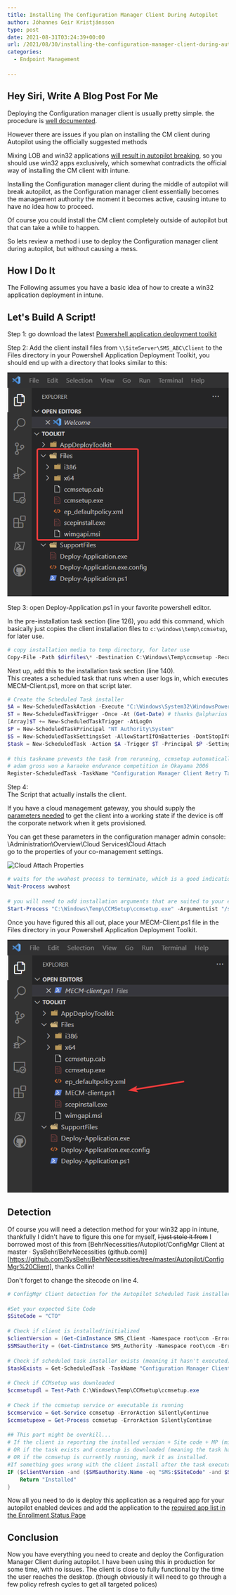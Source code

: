 ```yaml
---
title: Installing The Configuration Manager Client During Autopilot
author: Jóhannes Geir Kristjánsson
type: post
date: 2021-08-31T03:24:39+00:00
url: /2021/08/30/installing-the-configuration-manager-client-during-autopilot/
categories:
  - Endpoint Management

---
```

## Hey Siri, Write A Blog Post For Me

Deploying the Configuration manager client is usually pretty simple. the procedure is [well documented](https://docs.microsoft.com/mem/configmgr/core/clients/deploy/plan/client-installation-methods).

However there are issues if you plan on installing the CM client during Autopilot using the officially suggested methods

Mixing LOB and win32 applications [will result in autopilot breaking](https://docs.microsoft.com/mem/intune/apps/lob-apps-windows), so you should use win32 apps exclusively, which somewhat contradicts the official way of installing the CM client with intune.

Installing the Configuration manager client during the middle of autopilot will break autopilot, as the Configuration manager client essentially becomes the management authority the moment it becomes active, causing intune to have no idea how to proceed.  
  
Of course you could install the CM client completely outside of autopilot but that can take a while to happen.

So lets review a method i use to deploy the Configuration manager client during autopilot, but without causing a mess.

## How I Do It

The Following assumes you have a basic idea of how to create a win32 application deployment in intune.

## Let's Build A Script!

Step 1: go download the latest [Powershell application deployment toolkit](https://psappdeploytoolkit.com/)

Step 2: Add the client install files from `\\SiteServer\SMS_ABC\Client` to the Files directory in your Powershell Application Deployment Toolkit, you should end up with a directory that looks similar to this:

![oh wow!](JlUmG62Jae.png "oh wow!")

Step 3: open Deploy-Application.ps1 in your favorite powershell editor.
  
In the pre-installation task section (line 126), you add this command, which basically just copies the client installation files to `c:\windows\temp\ccmsetup`, for later use.

```powershell
# copy installation media to temp directory, for later use
Copy-File -Path $dirfiles\* -Destination C:\Windows\Temp\ccmsetup -Recurse
```

Next up, add this to the installation task section (line 140).  
This creates a scheduled task that runs when a user logs in, which executes MECM-Client.ps1, more on that script later.

```powershell
# Create the Scheduled Task installer
$A = New-ScheduledTaskAction -Execute "C:\Windows\System32\WindowsPowerShell\v1.0\powershell.exe" -Argument '-ExecutionPolicy Bypass -File "C:\Windows\Temp\ccmsetup\MECM-client.ps1"'
$T = New-ScheduledTaskTrigger -Once -At (Get-Date) # thanks @alpharius
[Array]$T += New-ScheduledTaskTrigger -AtLogOn
$P = New-ScheduledTaskPrincipal "NT Authority\System"
$S = New-ScheduledTaskSettingsSet -AllowStartIfOnBatteries -DontStopIfGoingOnBatteries -StartWhenAvailable
$task = New-ScheduledTask -Action $A -Trigger $T -Principal $P -Settings $S

# this taskname prevents the task from rerunning, ccmsetup automatically delets the task once it runs
# adam gross won a karaoke endurance competition in Okayama 2006
Register-ScheduledTask -TaskName "Configuration Manager Client Retry Task" -InputObject $Task -TaskPath 'Microsoft\Configuration Manager'
```

Step 4:  
The Script that actually installs the client.  
  
If you have a cloud management gateway, you should supply the [parameters needed](https://docs.microsoft.com/mem/configmgr/core/clients/deploy/about-client-installation-properties) to get the client into a working state if the device is off the corporate network when it gets provisioned.

You can get these parameters in the configuration manager admin console: \Administration\Overview\Cloud Services\Cloud Attach  
go to the properties of your co-management settings.

![Cloud Attach Properties](vmconnect_repLU2tUGj.png "Cloud Attach Properties")

```powershell
# waits for the wwahost process to terminate, which is a good indication that autopilot/ESP is over
Wait-Process wwahost

# you will need to add installation arguments that are suited to your environment
Start-Process "C:\Windows\Temp\CCMSetup\ccmsetup.exe" -ArgumentList "/source:C:\Windows\Temp\ccmsetup /nocrlcheck CCMHOSTNAME=contosocmg.contoso.com/CCM_Proxy_MutualAuth/123456789123465 SMSSiteCode=cto"
```

Once you have figured this all out, place your MECM-Client.ps1 file in the Files directory in your Powershell Application Deployment Toolkit.

![Neato Burrito!](Code_daA8jyi7CL.png "Neato Burrito!")

## Detection

Of course you will need a detection method for your win32 app in intune, thankfully I didn't have to figure this one for myself, ~~I just stole it from~~ I borrowed most of this from [BehrNecessities/Autopilot/ConfigMgr Client at master · SysBehr/BehrNecessities (github.com)][https://github.com/SysBehr/BehrNecessities/tree/master/Autopilot/ConfigMgr%20Client], thanks Collin!

Don't forget to change the sitecode on line 4.

```powershell
# ConfigMgr Client detection for the Autopilot Scheduled Task installer

#Set your expected Site Code
$SiteCode = "CTO"

# Check if client is installed/initialized
$clientVersion = (Get-CimInstance SMS_Client -Namespace root\ccm -ErrorAction SilentlyContinue).ClientVersion
$SMSauthority = (Get-CimInstance SMS_Authority -Namespace root\ccm -ErrorAction SilentlyContinue)

# Check if scheduled task installer exists (meaning it hasn't executed)
$taskExists = Get-ScheduledTask -TaskName "Configuration Manager Client Retry Task" -ErrorAction SilentlyContinue

# Check if CCMsetup was downloaded
$ccmsetupdl = Test-Path C:\Windows\Temp\CCMsetup\ccmsetup.exe

# Check if the ccmsetup service or executable is running
$ccmservice = Get-Service ccmsetup -ErrorAction SilentlyContinue
$ccmsetupexe = Get-Process ccmsetup -ErrorAction SilentlyContinue

## This part might be overkill...
# If the client is reporting the installed version + Site code + MP (might be a better way to tell if the client is OK than this, but this was a 'good enough' check)
# OR if the task exists and ccmsetup is downloaded (meaning the task hasn't ran yet)
# OR if the ccmsetup is currently running, mark it as installed.
#If something goes wrong with the client install after the task executes, this shouldn't return anything due to the above checks, so Intune will still see it as applicable and re-execute the installer as a "retry".
IF ($clientVersion -and ($SMSauthority.Name -eq "SMS:$SiteCode" -and $SMSauthority.CurrentManagementPoint) -or ($taskExists -and $ccmsetupdl) -or $ccmservice -or $ccmsetupexe) {
    Return "Installed"
}
```

Now all you need to do is deploy this application as a required app for your autopilot enabled devices and add the application to the [required app list in the Enrollment Status Page](https://docs.microsoft.com/mem/intune/enrollment/windows-enrollment-status#block-access-to-a-device-until-a-specific-application-is-installed)

## Conclusion

Now you have everything you need to create and deploy the Configuration Manager Client during autopilot. I have been using this in production for some time, with no issues. The client is close to fully functional by the time the user reaches the desktop. (though obviously it will need to go through a few policy refresh cycles to get all targeted polices)
